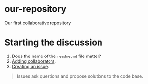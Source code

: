 # our-repository
Our first collaborative repository

# Starting the discussion

1. Does the name of the ``readme.md`` file matter?
2. [Adding collaborators](https://github.com/tonyfast/our-repository/settings/collaboration).
3. [Creating an issue](https://github.com/tonyfast/our-repository/issues).

  > Issues ask questions and propose solutions to the code base.
